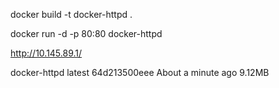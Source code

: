 docker build -t docker-httpd .

docker run -d -p 80:80 docker-httpd

http://10.145.89.1/

docker-httpd        latest              64d213500eee        About a minute ago   9.12MB